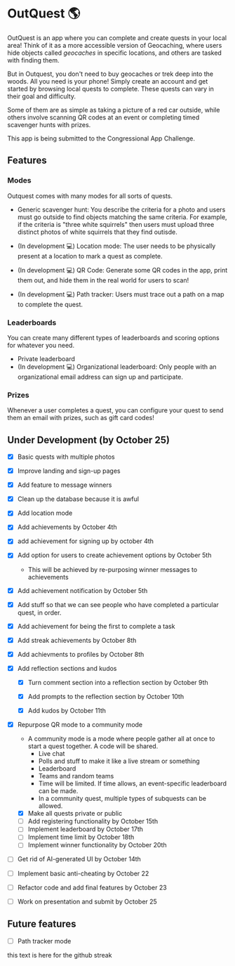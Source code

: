# OutQuest 🌎

OutQuest is an app where you can complete and create quests in your local area! Think of it as a more accessible version of Geocaching, where users hide objects called _*geocaches*_ in specific locations, and others are tasked with finding them.

But in Outquest, you don't need to buy geocaches or trek deep into the woods. All you need is your phone! Simply create an account and get started by browsing local quests to complete. These quests can vary in their goal and difficulty.

Some of them are as simple as taking a picture of a red car outside, while others involve scanning QR codes at an event or completing timed scavenger hunts with prizes.

This app is being submitted to the Congressional App Challenge.

## Features

### Modes

Outquest comes with many modes for all sorts of quests.

- Generic scavenger hunt: You describe the criteria for a photo and users must go outside to find objects matching the same criteria. For example, if the criteria is "three white squirrels" then users must upload three distinct photos of white squirrels that they find outisde.

- (In development 💻) Location mode: The user needs to be physically present at a location to mark a quest as complete.

- (In development 💻) QR Code: Generate some QR codes in the app, print them out, and hide them in the real world for users to scan! 

- (In development 💻) Path tracker: Users must trace out a path on a map to complete the quest.

### Leaderboards
You can create many different types of leaderboards and scoring options for whatever you need.

- Private leaderboard
- (In development 💻) Organizational leaderboard: Only people with an organizational email address can sign up and participate.

### Prizes

Whenever a user completes a quest, you can configure your quest to send them an email with prizes, such as gift card codes!

## Under Development (by October 25)

- [x] Basic quests with multiple photos
- [x] Improve landing and sign-up pages
- [x] Add feature to message winners
- [x] Clean up the database because it is awful
- [x] Add location mode

- [x] Add achievements by October 4th
- [x] add achievement for signing up by october 4th

- [x] Add option for users to create achievement options by October 5th
	- This will be achieved by re-purposing winner messages to achievements
- [x] Add achievement notification by October 5th

- [x] Add stuff so that we can see people who have completed a particular quest, in order.
- [x] Add achievement for being the first to complete a task
- [x] Add streak achievements by October 8th
- [x] Add achievments to profiles by October 8th

- [x] Add reflection sections and kudos
	- [x] Turn comment section into a reflection section by October 9th
	- [x] Add prompts to the reflection section by October 10th
	- [x] Add kudos by October 11th


- [x] Repurpose QR mode to a community mode
	- A community mode is a mode where people gather all at once to start a quest together. A code will be shared.
		- Live chat
		- Polls and stuff to make it like a live stream or something
		- Leaderboard
		- Teams and random teams
		- Time will be limited. If time allows, an event-specific leaderboard can be made.
		- In a community quest, multiple types of subquests can be allowed.
	- [x] Make all quests private or public
	- [ ] Add registering functionality by October 15th
	- [ ] Implement leaderboard by October 17th
	- [ ] Implement time limit by October 18th
	- [ ] Implement winner functionality by October 20th

- [ ] Get rid of AI-generated UI by October 14th
- [ ] Implement basic anti-cheating by October 22

- [ ] Refactor code and add final features by October 23

- [ ] Work on presentation and submit by October 25

## Future features

- [ ] Path tracker mode


this text is here for the github streak
